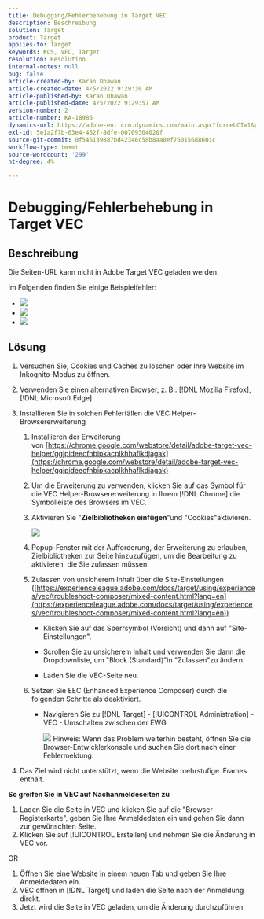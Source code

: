 ```yaml
---
title: Debugging/Fehlerbehebung in Target VEC
description: Beschreibung
solution: Target
product: Target
applies-to: Target
keywords: KCS, VEC, Target
resolution: Resolution
internal-notes: null
bug: false
article-created-by: Karan Dhawan
article-created-date: 4/5/2022 9:29:30 AM
article-published-by: Karan Dhawan
article-published-date: 4/5/2022 9:29:57 AM
version-number: 2
article-number: KA-18986
dynamics-url: https://adobe-ent.crm.dynamics.com/main.aspx?forceUCI=1&pagetype=entityrecord&etn=knowledgearticle&id=ec1691de-c2b4-ec11-983f-000d3a5d0d73
exl-id: 5e1a2f7b-63e4-452f-8dfe-00709304020f
source-git-commit: 0f546139887bd42346c58b8aa0ef76015688601c
workflow-type: tm+mt
source-wordcount: '299'
ht-degree: 4%

---
```


# Debugging/Fehlerbehebung in Target VEC

## Beschreibung

Die Seiten-URL kann nicht in Adobe Target VEC geladen werden.

Im Folgenden finden Sie einige Beispielfehler:

- ![](assets/___f81691de-c2b4-ec11-983f-000d3a5d0d73___.png)
- ![](assets/___071791de-c2b4-ec11-983f-000d3a5d0d73___.png)
- ![](assets/___0a1791de-c2b4-ec11-983f-000d3a5d0d73___.png)

## Lösung

1. Versuchen Sie, Cookies und Caches zu löschen oder Ihre Website im Inkognito-Modus zu öffnen. 

1. Verwenden Sie einen alternativen Browser, z. B.: [!DNL Mozilla Firefox], [!DNL Microsoft Edge]

1. Installieren Sie in solchen Fehlerfällen die VEC Helper-Browsererweiterung

   1. Installieren der Erweiterung von [https://chrome.google.com/webstore/detail/adobe-target-vec-helper/ggjpideecfnbipkacplkhhaflkdjagak](https://chrome.google.com/webstore/detail/adobe-target-vec-helper/ggjpideecfnbipkacplkhhaflkdjagak)

   1. Um die Erweiterung zu verwenden, klicken Sie auf das Symbol für die VEC Helper-Browsererweiterung in Ihrem [!DNL Chrome] die Symbolleiste des Browsers im VEC. 

   1. Aktivieren Sie &quot;**Zielbibliotheken einfügen**&quot;und &quot;Cookies&quot;aktivieren.

      ![](assets/92bf52bf-21ab-ec11-983f-000d3a349523.png)

   1. Popup-Fenster mit der Aufforderung, der Erweiterung zu erlauben, Zielbibliotheken zur Seite hinzuzufügen, um die Bearbeitung zu aktivieren, die Sie zulassen müssen.

   1. Zulassen von unsicherem Inhalt über die Site-Einstellungen ([https://experienceleague.adobe.com/docs/target/using/experiences/vec/troubleshoot-composer/mixed-content.html?lang=en](https://experienceleague.adobe.com/docs/target/using/experiences/vec/troubleshoot-composer/mixed-content.html?lang=en))

      - Klicken Sie auf das Sperrsymbol (Vorsicht) und dann auf &quot;Site-Einstellungen&quot;.

      - Scrollen Sie zu unsicherem Inhalt und verwenden Sie dann die Dropdownliste, um &quot;Block (Standard)&quot;in &quot;Zulassen&quot;zu ändern.

      - Laden Sie die VEC-Seite neu.
   1. Setzen Sie EEC (Enhanced Experience Composer) durch die folgenden Schritte als deaktiviert.

      - Navigieren Sie zu [!DNL Target] - [!UICONTROL Administration] - VEC - Umschalten zwischen der EWG

         ![](assets/90fdfd56-26ab-ec11-983f-000d3a349523.png)
   Hinweis: Wenn das Problem weiterhin besteht, öffnen Sie die Browser-Entwicklerkonsole und suchen Sie dort nach einer Fehlermeldung.

1. Das Ziel wird nicht unterstützt, wenn die Website mehrstufige iFrames enthält. 

**So greifen Sie in VEC auf Nachanmeldeseiten zu**

1. Laden Sie die Seite in VEC und klicken Sie auf die &quot;Browser-Registerkarte&quot;, geben Sie Ihre Anmeldedaten ein und gehen Sie dann zur gewünschten Seite. 
1. Klicken Sie auf [!UICONTROL Erstellen] und nehmen Sie die Änderung in VEC vor. 

OR

1. Öffnen Sie eine Website in einem neuen Tab und geben Sie Ihre Anmeldedaten ein.
1. VEC öffnen in [!DNL Target] und laden die Seite nach der Anmeldung direkt. 
1. Jetzt wird die Seite in VEC geladen, um die Änderung durchzuführen.
